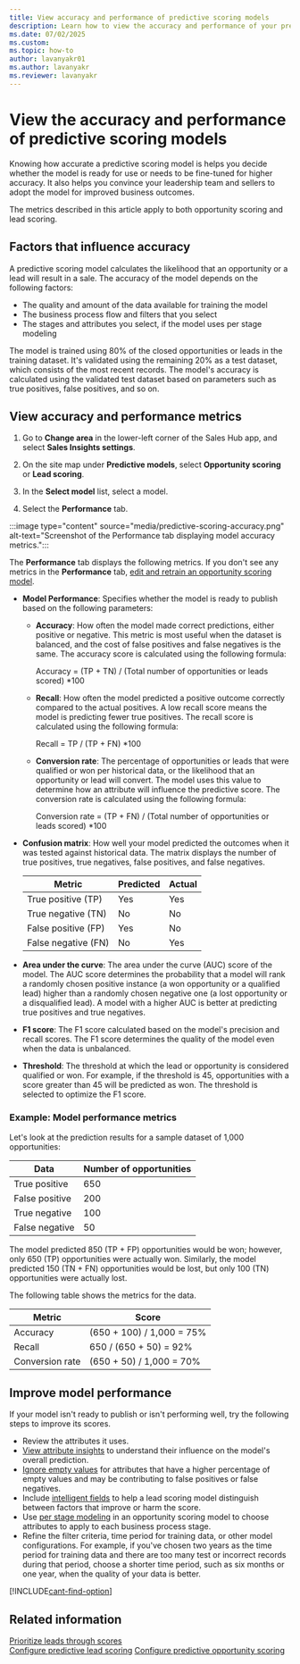 ```yaml
---
title: View accuracy and performance of predictive scoring models
description: Learn how to view the accuracy and performance of your predictive lead and opportunity scoring models in Dynamics 365 Sales.
ms.date: 07/02/2025
ms.custom:
ms.topic: how-to
author: lavanyakr01
ms.author: lavanyakr
ms.reviewer: lavanyakr
---
```


# View the accuracy and performance of predictive scoring models

Knowing how accurate a predictive scoring model is helps you decide whether the model is ready for use or needs to be fine-tuned for higher accuracy. It also helps you convince your leadership team and sellers to adopt the model for improved business outcomes.

The metrics described in this article apply to both opportunity scoring and lead scoring.

## Factors that influence accuracy

A predictive scoring model calculates the likelihood that an opportunity or a lead will result in a sale. The accuracy of the model depends on the following factors:

- The quality and amount of the data available for training the model
- The business process flow and filters that you select
- The stages and attributes you select, if the model uses per stage modeling

The model is trained using 80% of the closed opportunities or leads in the training dataset. It's validated using the remaining 20% as a test dataset, which consists of the most recent records. The model's accuracy is calculated using the validated test dataset based on parameters such as true positives, false positives, and so on.

## View accuracy and performance metrics

1. Go to **Change area** in the lower-left corner of the Sales Hub app, and select **Sales Insights settings**.

1. On the site map under **Predictive models**, select **Opportunity scoring** or **Lead scoring**.

1. In the **Select model** list, select a model.

1. Select the **Performance** tab.


:::image type="content" source="media/predictive-scoring-accuracy.png" alt-text="Screenshot of the Performance tab displaying model accuracy metrics.":::

The **Performance** tab displays the following metrics. If you don't see any metrics in the **Performance** tab, [edit and retrain an opportunity scoring model](pos-edit-and-retrain-model.md).

- **Model Performance**: Specifies whether the model is ready to publish based on the following parameters:

  - **Accuracy**: How often the model made correct predictions, either positive or negative. This metric is most useful when the dataset is balanced, and the cost of false positives and false negatives is the same. The accuracy score is calculated using the following formula:

    Accuracy = (TP + TN) / (Total number of opportunities or leads scored) *100

  - **Recall**: How often the model predicted a positive outcome correctly compared to the actual positives. A low recall score means the model is predicting fewer true positives. The recall score is calculated using the following formula:

    Recall = TP / (TP + FN) *100

  - **Conversion rate**: The percentage of opportunities or leads that were qualified or won per historical data, or the likelihood that an opportunity or lead will convert. The model uses this value to determine how an attribute will influence the predictive score. The conversion rate is calculated using the following formula:

    Conversion rate = (TP + FN) / (Total number of opportunities or leads scored) *100

- **Confusion matrix**: How well your model predicted the outcomes when it was tested against historical data. The matrix displays the number of true positives, true negatives, false positives, and false negatives.

    | Metric               | Predicted | Actual |
    |---------------------|-----------|--------|
    | True positive (TP)  | Yes       | Yes    |
    | True negative (TN)  | No        | No     |
    | False positive (FP) | Yes       | No     |
    | False negative (FN) | No        | Yes    |

- **Area under the curve**: The area under the curve (AUC) score of the model. The AUC score determines the probability that a model will rank a randomly chosen positive instance (a won opportunity or a qualified lead) higher than a randomly chosen negative one (a lost opportunity or a disqualified lead). A model with a higher AUC is better at predicting true positives and true negatives.

- **F1 score**: The F1 score calculated based on the model's precision and recall scores. The F1 score determines the quality of the model even when the data is unbalanced.

- **Threshold**: The threshold at which the lead or opportunity is considered qualified or won. For example, if the threshold is 45, opportunities with a score greater than 45 will be predicted as won. The threshold is selected to optimize the F1 score.

### Example: Model performance metrics

Let's look at the prediction results for a sample dataset of 1,000 opportunities:

| Data            | Number of opportunities |
|-----------------|------------------------|
| True positive   | 650                    |
| False positive  | 200                    |
| True negative   | 100                    |
| False negative  | 50                     |

The model predicted 850 (TP + FP) opportunities would be won; however, only 650 (TP) opportunities were actually won. Similarly, the model predicted 150 (TN + FN) opportunities would be lost, but only 100 (TN) opportunities were actually lost.

The following table shows the metrics for the data.

| Metric         | Score                      |
|---------------|----------------------------|
| Accuracy      | (650 + 100) / 1,000 = 75%  |
| Recall        | 650 / (650 + 50) = 92%     |
| Conversion rate | (650 + 50) / 1,000 = 70% |

## Improve model performance

If your model isn't ready to publish or isn't performing well, try the following steps to improve its scores.

- Review the attributes it uses.
- [View attribute insights](pls-attribute-influence.md#view-attribute-insights-and-influence) to understand their influence on the model's overall prediction.
- [Ignore empty values](pos-edit-and-retrain-model.md#edit-a-model) for attributes that have a higher percentage of empty values and may be contributing to false positives or false negatives.
- Include [intelligent fields](pls-edit-and-retrain-model.md#select-intelligent-fields) to help a lead scoring model distinguish between factors that improve or harm the score.
- Use [per stage modeling](configure-predictive-opportunity-scoring.md#what-is-a-per-stage-model) in an opportunity scoring model to choose attributes to apply to each business process stage.
- Refine the filter criteria, time period for training data, or other model configurations. For example, if you've chosen two years as the time period for training data and there are too many test or incorrect records during that period, choose a shorter time period, such as six months or one year, when the quality of your data is better.

[!INCLUDE[cant-find-option](../includes/cant-find-option.md)]

## Related information

[Prioritize leads through scores](work-predictive-lead-scoring.md)  
[Configure predictive lead scoring](configure-predictive-lead-scoring.md)
[Configure predictive opportunity scoring](configure-predictive-opportunity-scoring.md)
